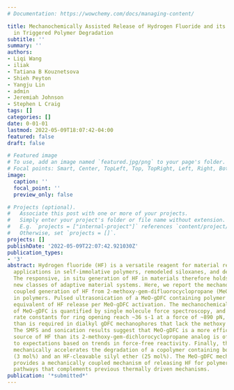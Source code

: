```yaml
---
# Documentation: https://wowchemy.com/docs/managing-content/

title: Mechanochemically Assisted Release of Hydrogen Fluoride and its Application
  in Triggered Polymer Degradation
subtitle: ''
summary: ''
authors:
- Liqi Wang
- iliak
- Tatiana B Kouznetsova
- Shieh Peyton
- Yangju Lin
- admin
- Jeremiah Johnson
- Stephen L Craig
tags: []
categories: []
date: 0-01-01
lastmod: 2022-05-09T18:07:42-04:00
featured: false
draft: false

# Featured image
# To use, add an image named `featured.jpg/png` to your page's folder.
# Focal points: Smart, Center, TopLeft, Top, TopRight, Left, Right, BottomLeft, Bottom, BottomRight.
image:
  caption: ''
  focal_point: ''
  preview_only: false

# Projects (optional).
#   Associate this post with one or more of your projects.
#   Simply enter your project's folder or file name without extension.
#   E.g. `projects = ["internal-project"]` references `content/project/deep-learning/index.md`.
#   Otherwise, set `projects = []`.
projects: []
publishDate: '2022-05-09T22:07:42.921030Z'
publication_types:
- '3'
abstract: Hydrogen fluoride (HF) is a versatile reagent for material remodeling, with
  applications in self-immolative polymers, remodeled siloxanes, and degradable polymers.
  The responsive, in situ generation of HF in materials therefore holds promise for
  new classes of adaptive material systems. Here, we report the mechanochemically
  coupled generation of HF from 2-methoxy-gem-difluorocyclopropane (MeO-gDFC) mechanophores
  in polymers. Pulsed ultrasonication of a MeO-gDFC containing polymer leads to one
  equivalent of HF release per MeO-gDFC activation. The mechanochemical reactivity
  of MeO-gDFC is quantified by single molecule force spectroscopy, and force-coupled
  rate constants for ring opening reach ~36 s-1 at a force of ~890 pN, 400 pN lower
  than is required in dialkyl gDFC mechanophores that lack the methoxy substituent.
  The SMFS and sonication results suggest that MeO-gDFC is a more efficient mechanophore
  source of HF than its 2-methoxy-gem-dichlorocyclopropane analog is of HCl, in contrast
  to expectations based on trends in force-free reactivity. Finally, the HF produced
  mechanically accelerates the degradation of a copolymer containing both MeO-gDFC
  (3 mol%) and an HF-cleavable silyl ether (25 mol%). The MeO-gDFC mechanophore thus
  provides a mechanically coupled mechanism of releasing HF for polymer remodeling
  pathways that complements previous thermally driven mechanisms.
publication: '*submitted*'
---
```

